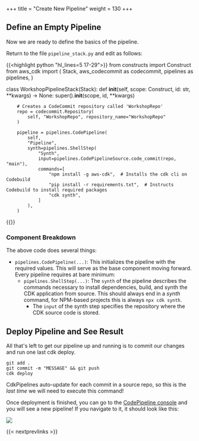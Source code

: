 +++
title = "Create New Pipeline"
weight = 130
+++

## Define an Empty Pipeline
Now we are ready to define the basics of the pipeline.


Return to the file `pipeline_stack.py` and edit as follows:

{{<highlight python "hl_lines=5 17-29">}}
from constructs import Construct
from aws_cdk import (
    Stack,
    aws_codecommit as codecommit,
    pipelines as pipelines,
)

class WorkshopPipelineStack(Stack):
    def __init__(self, scope: Construct, id: str, **kwargs) -> None:
        super().__init__(scope, id, **kwargs)

        # Creates a CodeCommit repository called 'WorkshopRepo'
        repo = codecommit.Repository(
            self, "WorkshopRepo", repository_name="WorkshopRepo"
        )

        pipeline = pipelines.CodePipeline(
            self,
            "Pipeline",
            synth=pipelines.ShellStep(
                "Synth",
                input=pipelines.CodePipelineSource.code_commit(repo, "main"),
                commands=[
                    "npm install -g aws-cdk",  # Installs the cdk cli on Codebuild
                    "pip install -r requirements.txt",  # Instructs Codebuild to install required packages
                    "cdk synth",
                ]
            ),
        )
{{</highlight>}}

### Component Breakdown
The above code does several things:

* `pipelines.CodePipeline(...)`: This initializes the pipeline with the required values. This will serve as the base component moving forward. Every pipeline requires at bare minimum:
    * `pipelines.ShellStep(...)`: The `synth` of the pipeline describes the commands necessary to install dependencies, build, and synth the CDK application from source. This should always end in a *synth* command, for NPM-based projects this is always `npx cdk synth`.
      * The `input` of the synth step specifies the repository where the CDK source code is stored.

## Deploy Pipeline and See Result
All that's left to get our pipeline up and running is to commit our changes and run one last cdk deploy.

```
git add .
git commit -m "MESSAGE" && git push
cdk deploy
```

CdkPipelines auto-update for each commit in a source repo, so this is the *last time* we will need to execute this command!

Once deployment is finished, you can go to the [CodePipeline console](https://console.aws.amazon.com/codesuite/codepipeline/pipelines) and you will see a new pipeline! If you navigate to it, it should look like this:

![](./pipeline-init.png)

{{< nextprevlinks >}}